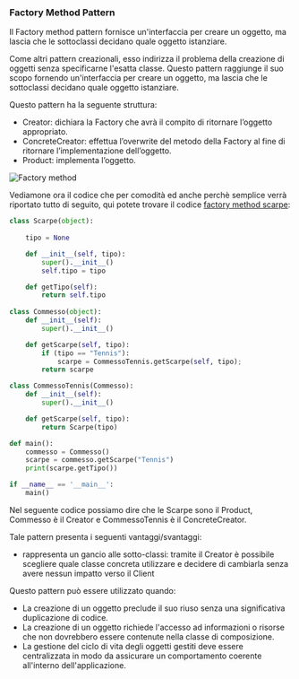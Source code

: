 ### Factory Method Pattern

Il Factory method pattern fornisce un'interfaccia per creare un oggetto, ma lascia che le sottoclassi decidano quale oggetto istanziare.

Come altri pattern creazionali, esso indirizza il problema della creazione di oggetti senza specificarne l'esatta classe. Questo pattern raggiunge il suo scopo fornendo un'interfaccia per creare un oggetto, ma lascia che le sottoclassi decidano quale oggetto istanziare.

Questo pattern ha la seguente struttura:

-	Creator: dichiara la Factory che avrà il compito di ritornare l’oggetto appropriato.
-	ConcreteCreator: effettua l’overwrite del metodo della Factory al fine di ritornare l’implementazione dell’oggetto.
-	Product: implementa l’oggetto.

![Factory method](https://upload.wikimedia.org/wikipedia/commons/a/a3/FactoryMethod.svg)

Vediamone ora il codice che per comodità ed anche perchè semplice verrà riportato tutto di seguito, qui potete trovare il codice [factory method scarpe]:

```python
class Scarpe(object):
	
	tipo = None

	def __init__(self, tipo):
		super().__init__()
		self.tipo = tipo

	def getTipo(self):
		return self.tipo
		
class Commesso(object):
	def __init__(self):
		super().__init__()

	def getScarpe(self, tipo):
		if (tipo == "Tennis"):
			scarpe = CommessoTennis.getScarpe(self, tipo);
		return scarpe

class CommessoTennis(Commesso):
	def __init__(self):
		super().__init__()

	def getScarpe(self, tipo):
		return Scarpe(tipo)

def main():
	commesso = Commesso()
	scarpe = commesso.getScarpe("Tennis")
	print(scarpe.getTipo())

if __name__ == '__main__':
	main()
```

Nel seguente codice possiamo dire che le Scarpe sono il Product, Commesso è il Creator e CommessoTennis è il ConcreteCreator.

Tale pattern presenta i seguenti vantaggi/svantaggi:

-	rappresenta un gancio alle sotto-classi: tramite il Creator è possibile scegliere quale classe concreta utilizzare e decidere di cambiarla senza avere nessun impatto verso il Client

Questo pattern può essere utilizzato quando:

-	La creazione di un oggetto preclude il suo riuso senza una significativa duplicazione di codice.
-	La creazione di un oggetto richiede l'accesso ad informazioni o risorse che non dovrebbero essere contenute nella classe di composizione.
-	La gestione del ciclo di vita degli oggetti gestiti deve essere centralizzata in modo da assicurare un comportamento coerente all'interno dell'applicazione.


[factory method scarpe]:https://github.com/paranoiasystem/Patterns/blob/master/codice/factorymethod/scarpe/scarpe.py